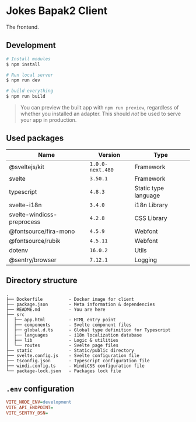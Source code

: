 # Jokes Bapak2 Client

The frontend.

## Development

```bash
# Install modules
$ npm install

# Run local server
$ npm run dev

# build everything
$ npm run build
```

> You can preview the built app with `npm run preview`, regardless of whether you installed an adapter. This should _not_ be used to serve your app in production.

## Used packages

| Name                       | Version          | Type                 |
| -------------------------- | ---------------- | -------------------- |
| @sveltejs/kit              | `1.0.0-next.480` | Framework            |
| svelte                     | `3.50.1`         | Framework            |
| typescript                 | `4.8.3`          | Static type language |
| svelte-i18n                | `3.4.0`          | i18n Library         |
| svelte-windicss-preprocess | `4.2.8`          | CSS Library          |
| @fontsource/fira-mono      | `4.5.9`          | Webfont              |
| @fontsource/rubik          | `4.5.11`         | Webfont              |
| dotenv                     | `16.0.2`         | Utils                |
| @sentry/browser            | `7.12.1`         | Logging              |

## Directory structure

```
.
├── Dockerfile          - Docker image for client
├── package.json        - Meta information & dependencies
├── README.md           - You are here
├── src
│  ├── app.html         - HTML entry point
│  ├── components       - Svelte component files
│  ├── global.d.ts      - Global type definition for Typescript
│  ├── languages        - i18n localization database
│  ├── lib              - Logic & utilities
│  └── routes           - Svelte page files
├── static              - Static/public directory
├── svelte.config.js    - Svelte configuration file
├── tsconfig.json       - Typescript configuration file
├── windi.config.ts     - WindiCSS configuration file
└── package-lock.json   - Packages lock file
```

## `.env` configuration

```ini
VITE_NODE_ENV=development
VITE_API_ENDPOINT=
VITE_SENTRY_DSN=
```